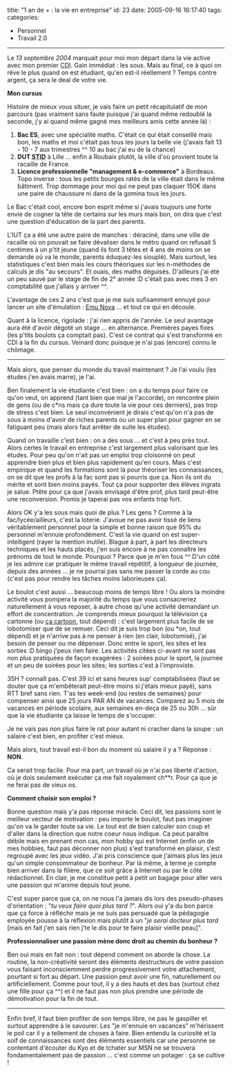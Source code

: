 title: "1 an de + : la vie en entreprise"
id: 23
date: 2005-09-16 16:17:40
tags: 
categories: 
- Personnel
- Travail 2.0
---

Le _13 septembre 2004_ marquait pour moi mon départ dans la vie active avec mon premier <acronym title="Contrat à Durée Indéterminée">CDI</acronym>. Gain immédiat : les sous. Mais au final, ce à quoi on rêve le plus quand on est étudiant, qu'en est-il réellement ? Temps contre argent, ça sera le deal de votre vie.

<!--more-->

**Mon cursus**

Histoire de mieux vous situer, je vais faire un petit récapitulatif de mon parcours (pas vraiment sans faute puisque j'ai quand même redoublé la seconde, j'y ai quand même gagné mes meilleurs amis cette année là) :

1.  **Bac ES**, avec une spécialité maths. C'était ce qui était conseillé mais bon, les maths et moi c'était pas tous les jours la belle vie (j'avais fait 13 - 10 - 7 aux trimestres ^^ 10 au bac j'ai eu de la chance)
2.  **DUT <acronym title="Statistiques et Traitement Informatique des Données">STID</acronym>** à Lille ... enfin à Roubaix plutôt, la ville d'où provient toute la racaille de France.
3.  **Licence professionnelle "management & e-commerce"** à Bordeaux. Topo inverse : tous les petits bourges ratés de la ville était dans le même bâtiment. Trop dommage pour moi qui ne peut pas claquer 150€ dans une paire de chaussure ni dans de la gomina tous les jours.

Le Bac c'était cool, encore bon esprit même si j'avais toujours une forte envie de cogner la tête de certains sur les murs mais bon, on dira que c'est une question d'éducation de la part des parents.

L'IUT ça a été une autre paire de manches : déraciné, dans une ville de racaille où on pouvait se faire dévaliser dans le métro quand on refusait 5 centimes à un p'tit jeune (quand ils font 3 têtes et 4 ans de moins on se demande où va le monde, parents éduquez-les siouplé). Mais surtout, les statistiques c'est bien mais les cours théoriques sur les n-méthodes de calculs je dis "au secours". Et ouais, des maths déguisés. D'ailleurs j'ai été un peu sauvé par le stage de fin de 2° année :D c'était pas avec mes 3 en comptabilité que j'allais y arriver ^^.

L'avantage de ces 2 ans c'est que je me suis sufisamment ennuyé pour lancer un site d'émulation : [Emu Nova](http://www.emunova.net/) ... et tout ce qui en découle.

Quant à la licence, rigolade : j'ai rien appris de l'année. Le seul avantage aura été d'avoir dégoté un stage ... en alternance. Premières payes fixes (les p'tits boulots ça comptait pas). C'est ce contrat qui s'est transformé en CDI à la fin du cursus. Veinard donc puisque je n'ai pas (encore) connu le chômage.

* * *

Mais alors, que penser du monde du travail maintenant ? Je l'ai voulu (les études j'en avais marre), je l'ai.

Ben finalement la vie étudiante c'est bien : on a du temps pour faire ce qu'on veut, on apprend (tant bien que mal je l'accorde), on rencontre plein de gens (ou de c*ns mais ça dure toute la vie pour ces derniers), pas trop de stress c'est bien. Le seul inconvénient je dirais c'est qu'on n'a pas de sous à moins d'avoir de riches parents ou un super plan pour gagner en se fatiguant peu (mais alors faut arrêter de suite les études).

Quand on travaille c'est bien : on a des sous ... et c'est à peu près tout. Alors certes le travail en entreprise c'est largement plus valorisant que les études. Pour peu qu'on n'ait pas un emploi trop cloisonné on peut apprendre bien plus et bien plus rapidement qu'en cours. Mais c'est empirique et quand les formations sont là pour théoriser les connaissances, on se dit que les profs à la fac sont pas si pourris que ça. Non ils ont du mérite et sont bien moins payés. Tout ça pour supporter des élèves ingrats je salue. Ptête pour ça que j'avais envisagé d'être prof, plus tard peut-être une reconversion. Promis je taperai pas vos enfants trop fort.

Alors OK y'a les sous mais quoi de plus ? Les gens ? Comme à la fac/lycée/ailleurs, c'est la loterie. J'avoue ne pas avoir tissé de liens véritablement personnel pour la simple et bonne raison que 95% du personnel m'ennuie profondément. C'est la vie quand on est super-intelligent (rayer la mention inutile). Blague à part, à part les directeurs techniques et les hauts placés, j'en suis encore à ne pas connaître les prénoms de tout le monde. Pourquoi ? Parce que je m'en fous ^^ D'un côté je les admire car pratiquer le même travail répétitif, à longueur de journée, depuis des années ... je ne pourrai pas sans me passer la corde au cou (c'est pas pour rendre les tâches moins laborieuses ça).

Le boulot c'est aussi ... beaucoup moins de temps libre ! Ou alors la moindre activité vous pompera la majorité du temps que vous consacreriez naturellement à vous reposer, à autre chose qu'une activité demandant un effort de concentration. Je comprends mieux pourquoi la télévision ça cartonne (ou <ins>ça cartoon</ins>, tout dépend) : c'est largement plus facile de se lobotomiser que de se remuer. Ceci dit je suis trop bon (ou *on, tout dépend) et je n'arrive pas à ne penser à rien (en clair, lobotomisé), j'ai besoin de penser ou me dépenser. Donc entre le sport, les sites et les sorties :D bingo j'peux rien faire. Les activités citées ci-avant ne sont pas non plus pratiquées de façon exagérées : 2 soirées pour le sport, la journée et un peu de soirées pour les sites; les sorties c'est à l'improviste.

35H ? connaît pas. C'est 39 ici et sans heures sup' comptabilisées (faut se douter que ça m'embêterait peut-être moins si j'étais mieux payé), sans RTT bref sans rien. T'as tes week-end (ou restes de semaines) pour compenser ainsi que 25 jours PAR AN de vacances. Comparez au 5 mois de vacances en période scolaire, aux semaines en-deça de 25 ou 30h ... sûr que la vie étudiante ça laisse le temps de s'occuper.

Je ne vais pas non plus faire le rat pour autant ni cracher dans la soupe : un salaire c'est bien, en profiter c'est mieux.

Mais alors, tout travail est-il bon du moment où salaire il y a ? Réponse : **NON**.

Ca serait trop facile. Pour ma part, un travail où je n'ai pas liberté d'action, où je dois seulement exécuter ça me fait royalement ch**r. Pour ça que je ne ferai pas de vieux os.

**Comment choisir son emploi ?**

Bonne question mais y'a pas réponse miracle. Ceci dit, les passions sont le meilleur vecteur de motivation : peu importe le boulot, faut pas imaginer qu'on va le garder toute sa vie. Le tout est de bien calculer son coup et d'aller dans la direction que notre coeur nous indique. Ca peut paraître débile mais en prenant mon cas, mon hobby qui est Internet (enfin un de mes hobbies, faut pas déconner non plus) s'est transformé en plaisir, s'est regroupé avec les jeux vidéo. J'ai pris conscience que j'aimais plus les jeux qu'un simple consommateur de bonheur. Par là même, à terme je compte bien arriver dans la filière, que ce soit grâce à Internet ou par le côté rédactionnel. En clair, je me constitue petit à petit un bagage pour aller vers une passion qui m'anime depuis tout jeune.

C'est super parce que ça, on ne nous l'a jamais dis lors des pseudo-phases d'orientation : "_tu veux faire quoi plus tard ?_". Alors oui y'a du bon parce que ça force à réfléchir mais je ne suis pas persuadé que la pédagogie employée pousse à la réflexion mais plutôt à un "_je serai docteur plus tard_ [mais en fait j'en sais rien j'te le dis pour te faire plaisir vieille peau]".

**Professionnaliser une passion mène donc droit au chemin du bonheur ?**

Ben oui mais en fait non : tout dépend comment on aborde la chose. La routine, la non-créativité seront des éléments destructeurs de votre passion vous faisant inconsciemment perdre progressivement votre attachement, pourtant si fort au départ. Une passion peut avoir une fin, naturellement ou artificiellement. Comme pour tout, il y a des hauts et des bas (surtout chez une fille pour ça ^^) et il ne faut pas non plus prendre une période de démotivation pour la fin de tout.

* * *

Enfin bref, il faut bien profiter de son temps libre, ne pas le gaspiller et surtout apprendre à le savourer. Les "je m'ennuie en vacances" m'hérissent le poil car il y  a tellement de choses à faire. Bien entendu la curiosité et la soif de connaissances sont des éléments essentiels car une personne se contentant d'écouter du Kyo et de tchater sur MSN ne se trouvera fondamentalement pas de passion ... c'est comme un potager : ça se cultive !